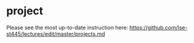 # project

Please see the most up-to-date instruction here: https://github.com/lse-st445/lectures/edit/master/projects.md
